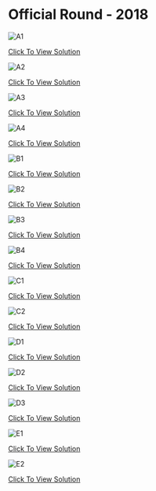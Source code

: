 # Official Round - 2018

![A1](https://github.com/aryashah2k/Quantum-Computing-Collection-Of-Resources/blob/main/Microsoft%20Azure%20Quantum%20Resources/Microsoft%20Q%23%20Coding%20Contests/Q%23%20Coding%20Contest%20-%202018/Official%20Round/assets/Final%20A1.png)

<a href="https://github.com/aryashah2k/Quantum-Computing-Collection-Of-Resources/blob/main/Microsoft%20Azure%20Quantum%20Resources/Microsoft%20Q%23%20Coding%20Contests/Q%23%20Coding%20Contest%20-%202018/Official%20Round/A1.qs">Click To View Solution</a>

![A2](https://github.com/aryashah2k/Quantum-Computing-Collection-Of-Resources/blob/main/Microsoft%20Azure%20Quantum%20Resources/Microsoft%20Q%23%20Coding%20Contests/Q%23%20Coding%20Contest%20-%202018/Official%20Round/assets/Final%20A2.png)

<a href="https://github.com/aryashah2k/Quantum-Computing-Collection-Of-Resources/blob/main/Microsoft%20Azure%20Quantum%20Resources/Microsoft%20Q%23%20Coding%20Contests/Q%23%20Coding%20Contest%20-%202018/Official%20Round/A2.qs">Click To View Solution</a>

![A3](https://github.com/aryashah2k/Quantum-Computing-Collection-Of-Resources/blob/main/Microsoft%20Azure%20Quantum%20Resources/Microsoft%20Q%23%20Coding%20Contests/Q%23%20Coding%20Contest%20-%202018/Official%20Round/assets/Final%20A3.png)

<a href="https://github.com/aryashah2k/Quantum-Computing-Collection-Of-Resources/blob/main/Microsoft%20Azure%20Quantum%20Resources/Microsoft%20Q%23%20Coding%20Contests/Q%23%20Coding%20Contest%20-%202018/Official%20Round/A3.qs">Click To View Solution</a>

![A4](https://github.com/aryashah2k/Quantum-Computing-Collection-Of-Resources/blob/main/Microsoft%20Azure%20Quantum%20Resources/Microsoft%20Q%23%20Coding%20Contests/Q%23%20Coding%20Contest%20-%202018/Official%20Round/assets/Final%20A4.png)

<a href="https://github.com/aryashah2k/Quantum-Computing-Collection-Of-Resources/blob/main/Microsoft%20Azure%20Quantum%20Resources/Microsoft%20Q%23%20Coding%20Contests/Q%23%20Coding%20Contest%20-%202018/Official%20Round/A4.qs">Click To View Solution</a>

![B1](https://github.com/aryashah2k/Quantum-Computing-Collection-Of-Resources/blob/main/Microsoft%20Azure%20Quantum%20Resources/Microsoft%20Q%23%20Coding%20Contests/Q%23%20Coding%20Contest%20-%202018/Official%20Round/assets/Final%20B1.png)

<a href="https://github.com/aryashah2k/Quantum-Computing-Collection-Of-Resources/blob/main/Microsoft%20Azure%20Quantum%20Resources/Microsoft%20Q%23%20Coding%20Contests/Q%23%20Coding%20Contest%20-%202018/Official%20Round/B1.qs">Click To View Solution</a>

![B2](https://github.com/aryashah2k/Quantum-Computing-Collection-Of-Resources/blob/main/Microsoft%20Azure%20Quantum%20Resources/Microsoft%20Q%23%20Coding%20Contests/Q%23%20Coding%20Contest%20-%202018/Official%20Round/assets/Final%20B2.png)

<a href="https://github.com/aryashah2k/Quantum-Computing-Collection-Of-Resources/blob/main/Microsoft%20Azure%20Quantum%20Resources/Microsoft%20Q%23%20Coding%20Contests/Q%23%20Coding%20Contest%20-%202018/Official%20Round/B2.qs">Click To View Solution</a>

![B3](https://github.com/aryashah2k/Quantum-Computing-Collection-Of-Resources/blob/main/Microsoft%20Azure%20Quantum%20Resources/Microsoft%20Q%23%20Coding%20Contests/Q%23%20Coding%20Contest%20-%202018/Official%20Round/assets/Final%20B3.png)

<a href="https://github.com/aryashah2k/Quantum-Computing-Collection-Of-Resources/blob/main/Microsoft%20Azure%20Quantum%20Resources/Microsoft%20Q%23%20Coding%20Contests/Q%23%20Coding%20Contest%20-%202018/Official%20Round/B3.qs">Click To View Solution</a>

![B4](https://github.com/aryashah2k/Quantum-Computing-Collection-Of-Resources/blob/main/Microsoft%20Azure%20Quantum%20Resources/Microsoft%20Q%23%20Coding%20Contests/Q%23%20Coding%20Contest%20-%202018/Official%20Round/assets/Final%20B4.png)

<a href="https://github.com/aryashah2k/Quantum-Computing-Collection-Of-Resources/blob/main/Microsoft%20Azure%20Quantum%20Resources/Microsoft%20Q%23%20Coding%20Contests/Q%23%20Coding%20Contest%20-%202018/Official%20Round/B4.qs">Click To View Solution</a>

![C1](https://github.com/aryashah2k/Quantum-Computing-Collection-Of-Resources/blob/main/Microsoft%20Azure%20Quantum%20Resources/Microsoft%20Q%23%20Coding%20Contests/Q%23%20Coding%20Contest%20-%202018/Official%20Round/assets/Final%20C1.png)

<a href="https://github.com/aryashah2k/Quantum-Computing-Collection-Of-Resources/blob/main/Microsoft%20Azure%20Quantum%20Resources/Microsoft%20Q%23%20Coding%20Contests/Q%23%20Coding%20Contest%20-%202018/Official%20Round/C1.qs">Click To View Solution</a>

![C2](https://github.com/aryashah2k/Quantum-Computing-Collection-Of-Resources/blob/main/Microsoft%20Azure%20Quantum%20Resources/Microsoft%20Q%23%20Coding%20Contests/Q%23%20Coding%20Contest%20-%202018/Official%20Round/assets/Final%20C2.png)

<a href="https://github.com/aryashah2k/Quantum-Computing-Collection-Of-Resources/blob/main/Microsoft%20Azure%20Quantum%20Resources/Microsoft%20Q%23%20Coding%20Contests/Q%23%20Coding%20Contest%20-%202018/Official%20Round/C2.qs">Click To View Solution</a>

![D1](https://github.com/aryashah2k/Quantum-Computing-Collection-Of-Resources/blob/main/Microsoft%20Azure%20Quantum%20Resources/Microsoft%20Q%23%20Coding%20Contests/Q%23%20Coding%20Contest%20-%202018/Official%20Round/assets/Final%20D1.png)

<a href="https://github.com/aryashah2k/Quantum-Computing-Collection-Of-Resources/blob/main/Microsoft%20Azure%20Quantum%20Resources/Microsoft%20Q%23%20Coding%20Contests/Q%23%20Coding%20Contest%20-%202018/Official%20Round/D1.qs">Click To View Solution</a>

![D2](https://github.com/aryashah2k/Quantum-Computing-Collection-Of-Resources/blob/main/Microsoft%20Azure%20Quantum%20Resources/Microsoft%20Q%23%20Coding%20Contests/Q%23%20Coding%20Contest%20-%202018/Official%20Round/assets/Final%20D2.png)

<a href="https://github.com/aryashah2k/Quantum-Computing-Collection-Of-Resources/blob/main/Microsoft%20Azure%20Quantum%20Resources/Microsoft%20Q%23%20Coding%20Contests/Q%23%20Coding%20Contest%20-%202018/Official%20Round/D2.qs">Click To View Solution</a>

![D3](https://github.com/aryashah2k/Quantum-Computing-Collection-Of-Resources/blob/main/Microsoft%20Azure%20Quantum%20Resources/Microsoft%20Q%23%20Coding%20Contests/Q%23%20Coding%20Contest%20-%202018/Official%20Round/assets/Final%20D3.png)

<a href="https://github.com/aryashah2k/Quantum-Computing-Collection-Of-Resources/blob/main/Microsoft%20Azure%20Quantum%20Resources/Microsoft%20Q%23%20Coding%20Contests/Q%23%20Coding%20Contest%20-%202018/Official%20Round/D3.qs">Click To View Solution</a>

![E1](https://github.com/aryashah2k/Quantum-Computing-Collection-Of-Resources/blob/main/Microsoft%20Azure%20Quantum%20Resources/Microsoft%20Q%23%20Coding%20Contests/Q%23%20Coding%20Contest%20-%202018/Official%20Round/assets/Final%20E1.png)

<a href="https://github.com/aryashah2k/Quantum-Computing-Collection-Of-Resources/blob/main/Microsoft%20Azure%20Quantum%20Resources/Microsoft%20Q%23%20Coding%20Contests/Q%23%20Coding%20Contest%20-%202018/Official%20Round/E1.qs">Click To View Solution</a>

![E2](https://github.com/aryashah2k/Quantum-Computing-Collection-Of-Resources/blob/main/Microsoft%20Azure%20Quantum%20Resources/Microsoft%20Q%23%20Coding%20Contests/Q%23%20Coding%20Contest%20-%202018/Official%20Round/assets/Final%20E2.png)

<a href="https://github.com/aryashah2k/Quantum-Computing-Collection-Of-Resources/blob/main/Microsoft%20Azure%20Quantum%20Resources/Microsoft%20Q%23%20Coding%20Contests/Q%23%20Coding%20Contest%20-%202018/Official%20Round/E2.qs">Click To View Solution</a>